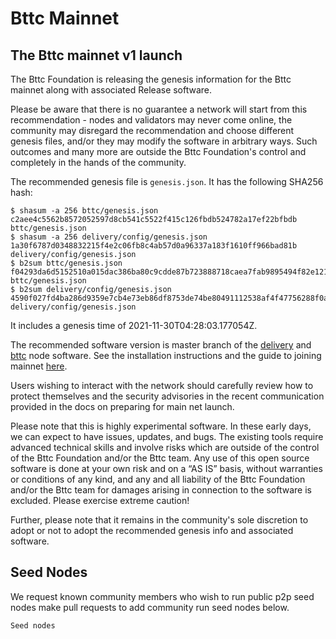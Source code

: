 # Bttc Mainnet

## The Bttc mainnet v1 launch

The Bttc Foundation is releasing the genesis information for the Bttc mainnet along with associated Release software.

Please be aware that there is no guarantee a network will start from this recommendation - nodes and validators may never come online, the community may disregard the recommendation and choose different genesis files, and/or they may modify the software in arbitrary ways. Such outcomes and many more are outside the Bttc Foundation's control and completely in the hands of the community.

The recommended genesis file is `genesis.json`. It has the following SHA256 hash:

```
$ shasum -a 256 bttc/genesis.json 
c2aee4c5562b8572052597d8cb541c5522f415c126fbdb524782a17ef22bfbdb  bttc/genesis.json
$ shasum -a 256 delivery/config/genesis.json
1a30f6787d0348832215f4e2c06fb8c4ab57d0a96337a183f1610ff966bad81b  delivery/config/genesis.json
$ b2sum bttc/genesis.json 
f04293da6d5152510a015dac386ba80c9cdde87b723888718caea7fab9895494f82e121cb550db041038eb7102fbe4282238536cc38e0e6d79e6a9f85167ed21  bttc/genesis.json
$ b2sum delivery/config/genesis.json
4590f027fd4ba286d9359e7cb4e73eb86df8753de74be80491112538af4f47756288f0af38efb23bfaabe291066ba98b2cb839396bf1d2b1d7211648947bb3d5  delivery/config/genesis.json
```

It includes a genesis time of 2021-11-30T04:28:03.177054Z. 

The recommended software version is master branch of the [delivery]() and [bttc]() node software. See the installation instructions and the guide to joining mainnet [here]().

Users wishing to interact with the network should carefully review how to protect themselves and the security advisories in the recent communication provided in the docs on preparing for main net launch.

Please note that this is highly experimental software. In these early days, we can expect to have issues, updates, and bugs. The existing tools require advanced technical skills and involve risks which are outside of the control of the Bttc Foundation and/or the Bttc team. Any use of this open source software is done at your own risk and on a “AS IS” basis, without warranties or conditions of any kind, and any and all liability of the Bttc Foundation and/or the Bttc team for damages arising in connection to the software is excluded. Please exercise extreme caution!

Further, please note that it remains in the community's sole discretion to adopt or not to adopt the recommended genesis info and associated software. 

## Seed Nodes
We request known community members who wish to run public p2p seed nodes make pull requests to add community run seed nodes below.

```
Seed nodes
```
